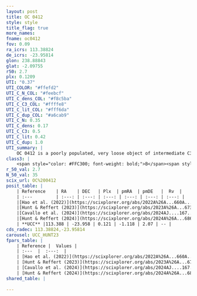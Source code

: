 ```yaml
---
layout: post
title: OC 0412
style: style
title_flag: true
more_names: 
fname: oc0412
fov: 0.09
ra_icrs: 113.38824
de_icrs: -23.95814
glon: 238.88843
glat: -2.09755
r50: 2.7
plx: 0.1209
UTI: "0.37"
UTI_COLOR: "#ffefd2"
UTI_C_N_COL: "#feebcf"
UTI_C_dens_COL: "#f8c5ba"
UTI_C_C3_COL: "#ffffe8"
UTI_C_lit_COL: "#fff6da"
UTI_C_dup_COL: "#a6cab9"
UTI_C_N: 0.35
UTI_C_dens: 0.17
UTI_C_C3: 0.5
UTI_C_lit: 0.42
UTI_C_dup: 1.0
UTI_summary: |
    OC 0412 is a poorly populated, very loose object of intermediate C3 quality. It was recently reported in the literature.
class3: |
    <span style="color: #FFC300; font-weight: bold;">B</span><span style="color: #FFC300; font-weight: bold;">B</span>
r_50_val: 2.7
N_50_val: 35
scix_url: OC%200412
posit_table: |
    | Reference    | RA    | DEC   | Plx  | pmRA  | pmDE   |  Rv  |
    | :---         | :---: | :---: | :---: | :---: | :---: | :---: |
    |[Hao et al. (2022)](https://scixplorer.org/abs/2022A%26A...660A...4H) | 113.389 | -23.963 | 0.109 | -1.115 | 2.066 | -- |
    |[Hunt & Reffert (2023)](https://scixplorer.org/abs/2023A%26A...673A.114H) | 113.348 | -23.963 | 0.135 | -1.109 | 2.056 | 76.236 |
    |[Cavallo et al. (2024)](https://scixplorer.org/abs/2024AJ....167...12C) | 113.399 | -23.974 | 0.133 | -- | -- | -- |
    |[Hunt & Reffert (2024)](https://scixplorer.org/abs/2024A%26A...686A..42H) | 113.348 | -23.963 | 0.135 | -1.109 | 2.056 | 76.236 |
    | **UCC** |113.388 | -23.958 | 0.121 | -1.118 | 2.07 | -- | 
cds_radec: 113.38824,-23.95814
carousel: UCC_HUNT23
fpars_table: |
    | Reference |  Values |
    | :---  |  :---:  |
    | [Hao et al. (2022)](https://scixplorer.org/abs/2022A%26A...660A...4H) | `AG=1.54, age=6.5, Z=0.018` |
    | [Hunt & Reffert (2023)](https://scixplorer.org/abs/2023A%26A...673A.114H) | `AV50=1.547, diffAV50=2.415, MOD50=14.291, logAge50=8.184` |
    | [Cavallo et al. (2024)](https://scixplorer.org/abs/2024AJ....167...12C) | `AV50=1.49, dMod50=13.12, logAge50=8.03, [Fe/H]50=-0.1` |
    | [Hunt & Reffert (2024)](https://scixplorer.org/abs/2024A%26A...686A..42H) | `MassJ=774.728` |
shared_table: |
    
---
```

